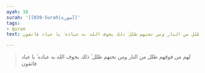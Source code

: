 ```yaml
---
ayah: 16
surah: '[[039-Surah|سورة]]'
tags:
- quran
text: لهم من فوقهم ظلل من النار ومن تحتهم ظلل ۚ ذلك يخوف الله به عباده ۚ يا عباد فاتقون

---
```

> لهم من فوقهم ظلل من النار ومن تحتهم ظلل ۚ ذلك يخوف الله به عباده ۚ يا عباد فاتقون
